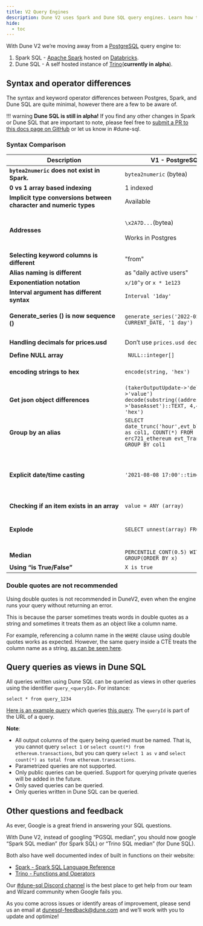 ```yaml
---
title: V2 Query Engines
description: Dune V2 uses Spark and Dune SQL query engines. Learn how they work here!
hide:
  - toc
---
```


With Dune V2 we’re moving away from a [PostgreSQL](https://www.postgresql.org/) query engine to:

1. Spark SQL - [Apache Spark](https://www.databricks.com/glossary/what-is-apache-spark) hosted on [Databricks](https://docs.databricks.com/getting-started/introduction/index.html).
2. Dune SQL - A self hosted instance of [Trino](https://trino.io/)(**currently in alpha**). 

## Syntax and operator differences

The syntax and keyword operator differences between Postgres, Spark, and Dune SQL are quite minimal, however there are a few to be aware of.

!!! warning
    **Dune SQL is still in alpha!** If you find any other changes in Spark or Dune SQL that are important to note, please feel free to [submit a PR to this docs page on GitHub](https://github.com/duneanalytics/docs/edit/master/docs/reference/dune-v2/query-engine.md) or let us know in #dune-sql.

### Syntax Comparison

| <div style="width:290px">**Description**</div> | **V1 - PostgreSQL** | **V2 - Spark SQL** | **V2 - Dune SQL** |
| --- | --- | --- | --- |
| **`bytea2numeric` does not exist in Spark.** | `bytea2numeric` (bytea) | `bytea2numeric_v2` (string) | `bytea2numeric` (string) |
| **0 vs 1 array based indexing** | 1 indexed | 0 indexed | 1 indexed |
| **Implicit type conversions between character and numeric types** | Available | Available | [Not available](https://trino.io/docs/current/functions/conversion.html) |
| **Addresses** | `\x2A7D...`(bytea)<br><br>Works in Postgres | `0x2a7d...` (string)<br><br>Has to be lowercase in Spark.<br><br>Can be done via `lower('0x2A7D...')` | `0x2a7d...` (Byte array) <br><br> No escape quotes should be used, and the literal does __not__ need to be lowercased. |
| **Selecting keyword columns is different** | "from" | \`from\` | "from" |
| **Alias naming is different** | as "daily active users" | as \`daily active user\` | as "daily active users" |
| **Exponentiation notation** | `x/10^y` or `x * 1e123` | `x*power(10,y)` or `x*1e123` | `x*power(10,y)` or `x * 1e123` |
| **Interval argument has different syntax** | `Interval '1day'` | `Interval '1 day'` | `Interval '1' day` |
| **Generate_series () is now sequence ()** | `generate_series('2022-05-15', CURRENT_DATE, '1 day')` | `explode(sequence(to_date('2022-01-01'), to_date('2022-02-01'), interval 1 day))` | `unnest(sequence(date('2022-01-01'), date('2022-02-01'), interval '7' day))`<br><br>Has a 10000 values limit. |
| **Handling decimals for prices.usd** | Don’t use `prices.usd decimals` | Replaced by `prices.tokens decimals` | Replaced by `tokens_[blockchain].erc20.decimals` |
| **Define NULL array** |` NULL::integer[]` | `CAST(NULL AS ARRAY&lt;int&gt;))` | `CAST(NULL AS ARRAY&lt;int&gt;))` |
| **encoding strings to hex** | `encode(string, 'hex')` | `hex(string)` | `hex(string)`<br><br>*available soon |
| **Get json object differences** | `(takerOutputUpdate->'deltaWei'->'value') decode(substring((addressSet->'baseAsset')::TEXT, 4,40), 'hex')` | `get_json_object(get_json_object(takerOutputUpdate,'\(.deltaWei'),'\).value')'0x'` | `json_query(json_query(takerOutputUpdate, 'lax $.deltaWei' omit quotes), 'lax $.value')` |
| **Group by an alias** | `SELECT date_trunc('hour',evt_block_time) as col1, COUNT(*) FROM erc721_ethereum evt_Transfer GROUP BY col1` | Same as PostgreSQL | `GROUP BY date_trunc('hour',evt_block_time)`Or: `GROUP BY 1, 2` |
| **Explicit date/time casting** | `'2021-08-08 17:00'::timestamp` | `cast('2021-08-08 17:00' as timestamp)` | `cast('2021-08-08 17:00' as timestamp)`<br><br>Or, `timestamp '2021-08-08 17:00'`<br><br>There are [many helper functions for casting to date/time types](https://trino.io/docs/current/functions/datetime.html?highlight=date), such as `date(‘2022-01-01’)` |
| **Checking if an item exists in an array** | `value = ANY (array)` | array_contains(array, value)` | `contains(array,value)` |
| **Explode** | `SELECT unnest(array) FROM table` | `SELECT explode(array) FROM table` | `SELECT vals.val FROM table1, unnest(arrayFromTable1) as vals(val)`<br><br>you have to use `unnest` with a `cross join`, as described in this [blog post](https://theleftjoin.com/how-to-explode-arrays-with-presto/). |
| **Median** | `PERCENTILE_CONT(0.5) WITHIN GROUP(ORDER BY x)` | `PERCENTILE_CONT(0.5) WITHIN GROUP(ORDER BY x)` | `approx_percentile(x, 0.5)` |
| **Using “is True/False”** | `X is true` | `X is true` | `X = true` |

### Double quotes are not recommended

Using double quotes is not recommended in DuneV2, even when the engine runs your query without returning an error.

This is because the parser sometimes treats words in double quotes as a string and sometimes it treats them as an object like a column name.

For example, referencing a column name in the `WHERE` clause using double quotes works as expected. However, the same query inside a CTE treats the column name as a string, [as can be seen here](https://dune.com/queries/1199604).

## Query queries as views in Dune SQL

All queries written using Dune SQL can be queried as views in other queries using the identifier `query_<queryId>`. For instance:
```
select * from query_1234
```
[Here is an example query](https://dune.com/queries/1746224) which queries [this query](https://dune.com/queries/1746191).
The `queryId` is part of the URL of a query.

**Note**:

- All output columns of the query being queried must be named. That is, you cannot query `select 1` or `select count(*) from ethereum.transactions`, but you can query `select 1 as v` and `select count(*) as total from ethereum.transactions`.
- Parametrized queries are not supported.
- Only public queries can be queried. Support for querying private queries will be added in the future.
- Only saved queries can be queried.
- Only queries written in Dune SQL can be queried.

## Other questions and feedback

As ever, Google is a great friend in answering your SQL questions.

With Dune V2, instead of googling “PGSQL median”, you should now google “Spark SQL median” (for Spark SQL) or “Trino SQL median” (for Dune SQL). 

Both also have well documented index of built in functions on their website:

* [Spark - Spark SQL Language Reference](https://spark.apache.org/docs/latest/sql-programming-guide.html)
* [Trino - Functions and Operators](https://trino.io/docs/current/functions.html)

Our [#dune-sql Discord channel](https://discord.com/channels/757637422384283659/1051871389432422491) is the best place to get help from our team and Wizard community when Google fails you.

As you come across issues or identify areas of improvement, please send us an email at [dunesql-feedback@dune.com](mailto:dunesql-feedback@dune.com) and we’ll work with you to update and optimize!
